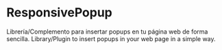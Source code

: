 # ResponsivePopup
Librería/Complemento para insertar popups en tu página web de forma sencilla. Library/Plugin to insert popups in your web page in a simple way.
